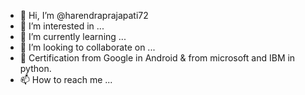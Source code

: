 - 👋 Hi, I’m @harendraprajapati72
- 👀 I’m interested in ...
- 🌱 I’m currently learning ...
- 💞️ I’m looking to collaborate on ...<br>
- 💞️ Certification from Google in Android & from microsoft and IBM in python.
- 📫 How to reach me ...

<!---
harendraprajapati72/harendraprajapati72 is a ✨ special ✨ repository because its `README.md` (this file) appears on your GitHub profile.
You can click the Preview link to take a look at your changes.
--->
